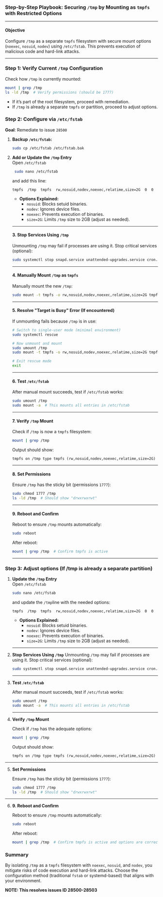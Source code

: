 ### Step-by-Step Playbook: Securing `/tmp` by Mounting as `tmpfs` with Restricted Options

---

#### **Objective**  
Configure `/tmp` as a separate `tmpfs` filesystem with secure mount options (`noexec`, `nosuid`, `nodev`) using `/etc/fstab`. This prevents execution of malicious code and hard-link attacks.

---

### **Step 1: Verify Current `/tmp` Configuration**
Check how `/tmp` is currently mounted:
```bash
mount | grep /tmp
ls -ld /tmp  # Verify permissions (should be 1777)
```
- If it’s part of the root filesystem, proceed with remediation.
- If `/tmp` is already a separate `tmpfs` or partition, proceed to adjust options.

### **Step 2: Configure via `/etc/fstab`**
**Goal**: Remediate to issue `28500`

1. **Backup `/etc/fstab`:**
   ```bash
   sudo cp /etc/fstab /etc/fstab.bak
   ```

2. **Add or Update the `/tmp` Entry**  
   Open `/etc/fstab` 
   
   ```bash
    sudo nano /etc/fstab
    ```
   
   and add this line:
   ```
   tmpfs  /tmp  tmpfs  rw,nosuid,nodev,noexec,relatime,size=2G  0  0
   ```
   - **Options Explained:**
     - `nosuid`: Blocks setuid binaries.
     - `nodev`: Ignores device files.
     - `noexec`: Prevents execution of binaries.
     - `size=2G`: Limits `/tmp` size to 2GB (adjust as needed).

    ---

    #### **3. Stop Services Using `/tmp`**
    Unmounting `/tmp` may fail if processes are using it. Stop critical services (optional):
    ```bash
    sudo systemctl stop snapd.service unattended-upgrades.service cron.service
    ```

    ---

    #### **4. Manually Mount `/tmp` as `tmpfs`**
    Manually mount the new `/tmp`:
    ```bash
    sudo mount -t tmpfs -o rw,nosuid,nodev,noexec,relatime,size=2G tmpfs /tmp
    ```

    ---

    #### **5. Resolve "Target is Busy" Error (If encountered)**
    If unmounting fails because `/tmp` is in use:
    ```bash
    # Switch to single-user mode (minimal environment)
    sudo systemctl rescue

    # Now unmount and mount
    sudo umount /tmp
    sudo mount -t tmpfs -o rw,nosuid,nodev,noexec,relatime,size=2G tmpfs /tmp

    # Exit rescue mode
    exit
    ```

    ---

    #### **6. Test `/etc/fstab`**
    After manual mount succeeds, test if `/etc/fstab` works:
    ```bash
    sudo umount /tmp
    sudo mount -a  # This mounts all entries in /etc/fstab
    ```

    ---

    #### **7. Verify `/tmp` Mount**
    Check if `/tmp` is now a `tmpfs` filesystem:
    ```bash
    mount | grep /tmp
    ```
    Output should show:
    ```
    tmpfs on /tmp type tmpfs (rw,nosuid,nodev,noexec,relatime,size=2G)
    ```

    ---

    #### **8. Set Permissions**
    Ensure `/tmp` has the sticky bit (permissions `1777`):
    ```bash
    sudo chmod 1777 /tmp
    ls -ld /tmp  # Should show "drwxrwxrwt"
    ```

    ---

    #### **9. Reboot and Confirm**
    Reboot to ensure `/tmp` mounts automatically:
    ```bash
    sudo reboot
    ```
    After reboot:
    ```bash
    mount | grep /tmp  # Confirm tmpfs is active
    ```

    ---

### **Step 3: Adjust options (If /tmp is already a separate partition)**
1. **Update the `/tmp` Entry**  
   Open `/etc/fstab` 
   
    ```bash
    sudo nano /etc/fstab
    ```
   
   and update the `/tmp`line with the needed options:
   
   ```
   tmpfs  /tmp  tmpfs  rw,nosuid,nodev,noexec,relatime,size=2G  0  0
   ```
   - **Options Explained:**
     - `nosuid`: Blocks setuid binaries.
     - `nodev`: Ignores device files.
     - `noexec`: Prevents execution of binaries.
     - `size=2G`: Limits `/tmp` size to 2GB (adjust as needed).

    ---
2. **Stop Services Using `/tmp`**
    Unmounting `/tmp` may fail if processes are using it. Stop critical services (optional):
    ```bash
    sudo systemctl stop snapd.service unattended-upgrades.service cron.service
    ```
    ---
3. **Test `/etc/fstab`**

    After manual mount succeeds, test if `/etc/fstab` works:
    ```bash
    sudo umount /tmp
    sudo mount -a  # This mounts all entries in /etc/fstab
    ```
    ---

4. **Verify `/tmp` Mount**

    Check if `/tmp` has the adequate options:

    ```bash
    mount | grep /tmp
    ```
    Output should show:
    ```
    tmpfs on /tmp type tmpfs (rw,nosuid,nodev,noexec,relatime,size=2G)
    ```
---
5. **Set Permissions**

    Ensure `/tmp` has the sticky bit (permissions `1777`):
    ```bash
    sudo chmod 1777 /tmp
    ls -ld /tmp  # Should show "drwxrwxrwt"
    ```
---
6. **9. Reboot and Confirm**

    Reboot to ensure `/tmp` mounts automatically:
    ```bash
    sudo reboot
    ```
    After reboot:
    ```bash
    mount | grep /tmp  # Confirm tmpfs is active and options are correct
    ```

### **Summary**
By isolating `/tmp` as a `tmpfs` filesystem with `noexec`, `nosuid`, and `nodev`, you mitigate risks of code execution and hard-link attacks. Choose the configuration method (traditional `fstab` or systemd-based) that aligns with your environment. 

**NOTE: This resolves issues ID 28500-28503**